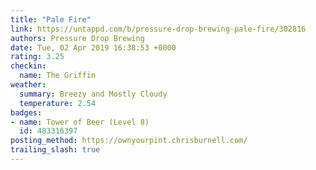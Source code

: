 ```yaml
---
title: "Pale Fire"
link: https://untappd.com/b/pressure-drop-brewing-pale-fire/302816
authors: Pressure Drop Brewing
date: Tue, 02 Apr 2019 16:38:53 +0000
rating: 3.25
checkin:
  name: The Griffin
weather:
  summary: Breezy and Mostly Cloudy
  temperature: 2.54
badges:
- name: Tower of Beer (Level 8)
  id: 483316397
posting_method: https://ownyourpint.chrisburnell.com/
trailing_slash: true
---
```


